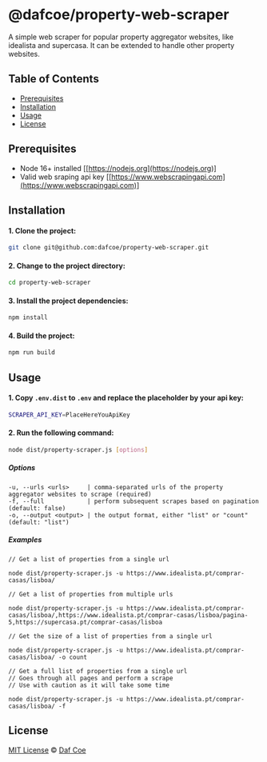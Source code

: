 
# @dafcoe/property-web-scraper

A simple web scraper for popular property aggregator websites, like idealista and supercasa. It can be extended to handle other property websites.

## Table of Contents
- [Prerequisites](#prerequisites)
- [Installation](#installation)
- [Usage](#usage)
- [License](#license)
## Prerequisites

- Node 16+ installed [[https://nodejs.org](https://nodejs.org)]
- Valid web sraping api key [[https://www.webscrapingapi.com](https://www.webscrapingapi.com)]

## Installation

#### 1. Clone the project:

```bash
git clone git@github.com:dafcoe/property-web-scraper.git
```

#### 2. Change to the project directory:

```bash
cd property-web-scraper
```

#### 3. Install the project dependencies:

```bash
npm install
```

#### 4. Build the project:

```bash
npm run build
```

## Usage

#### 1. Copy `.env.dist` to `.env` and replace the placeholder by your api key:

```bash
SCRAPER_API_KEY=PlaceHereYouApiKey
```

#### 2. Run the following command:

```bash
node dist/property-scraper.js [options]
```

##### *Options*

```
-u, --urls <urls>     | comma-separated urls of the property aggregator websites to scrape (required)
-f, --full            | perform subsequent scrapes based on pagination (default: false)
-o, --output <output> | the output format, either "list" or "count" (default: "list")
```

##### *Examples*

```
// Get a list of properties from a single url

node dist/property-scraper.js -u https://www.idealista.pt/comprar-casas/lisboa/
```

```
// Get a list of properties from multiple urls

node dist/property-scraper.js -u https://www.idealista.pt/comprar-casas/lisboa/,https://www.idealista.pt/comprar-casas/lisboa/pagina-5,https://supercasa.pt/comprar-casas/lisboa
```

```
// Get the size of a list of properties from a single url

node dist/property-scraper.js -u https://www.idealista.pt/comprar-casas/lisboa/ -o count
```

```
// Get a full list of properties from a single url
// Goes through all pages and perform a scrape
// Use with caution as it will take some time

node dist/property-scraper.js -u https://www.idealista.pt/comprar-casas/lisboa/ -f
```

## License
[MIT License](https://opensource.org/licenses/MIT) © [Daf Coe](mailto:dafcoe@gmail.com)

